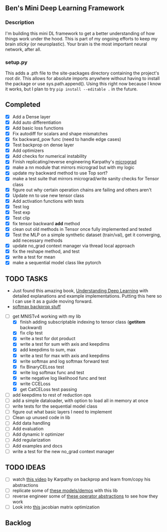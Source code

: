 ## Ben's Mini Deep Learning Framework

### Description
I'm building this mini DL framework to get a better understanding of how things work under the hood. This is part of my ongoing efforts to keep my brain *sticky* (or neuroplastic). Your brain is the most important neural network, after all.

### setup.py
This adds a .pth file to the site-packages directory containing the project's root dir. This allows for absolute imports anywhere without having to install the package or use sys.path.append(). Using this right now because I know it works, but I plan to try `pip install --editable .` in the future.

## Completed
- [X] Add a Dense layer
- [X] Add auto differentiation
- [X] Add basic loss functions
- [X] Fix autodiff for scalars and shape mismatches
- [X] fix backward_pow func (need to handle edge cases)
- [X] Test backprop on dense layer
- [X] Add optimizers
- [X] Add checks for numerical instability
- [X] Finish replicating/reverse engineering Karpathy's [micrograd](https://github.com/karpathy/micrograd)
- [X] make a nn module that mirrors micrograd but with my logic
- [X] update my backward method to use Top sort?
- [X] make a test suite that mirrors micrograd/write sanity checks for Tensor class
- [X] figure out why certain operation chains are failing and others aren't
- [X] Update nn to use new tensor class
- [X] Add activation functions with tests
- [X] Test log
- [X] Test exp
- [X] Test clip
- [X] fix tensor backward __add__ method
- [X] clean out old methods in Tensor once fully implemented and tested
- [X] Test the MLP on a simple synthetic dataset (train/val), get it converging, add necessary methods
- [X] update no_grad context manager via thread local approach
- [X] fix the reshape method, and test
- [X] write a test for mean
- [X] make a sequential model class like pytorch

## TODO TASKS
- Just found this amazing book, [Understanding Deep Learning](https://udlbook.github.io/udlbook/) with detailed explanations and example implementations. Putting this here so I can use it as a guide moving forward.
- [softmax backprop stuff](https://eli.thegreenplace.net/2016/the-softmax-function-and-its-derivative/)

- [ ] get MNISTv4 working with my lib
  - [X] finish adding subscriptable indexing to tensor class (__getitem__ backward)
  - [X] fix clip test
  - [X] write a test for dot product
  - [X] write a test for sum with axis and keepdims
  - [X] add keepdims to sum, max
  - [X] write a test for max with axis and keepdims
  - [X] write softmax and log softmax forward test
  - [X] fix BinaryCELoss test
  - [X] write log softmax func and test
  - [X] write negative log likelihood func and test
  - [X] write CCELoss
  - [X] get CatCELoss test passing

- [ ] add keepdims to rest of reduction ops
- [ ] add a simple dataloader, with option to load all in memory at once
- [ ] write tests for the sequential model class
- [ ] figure out what basic layers I need to implement
- [ ] Clean up unused code in lib
- [ ] Add data handling
- [ ] Add evaluation
- [ ] Add dynamic lr optimizer
- [ ] Add regularization
- [ ] Add examples and docs
- [ ] write a test for the new no_grad context manager

## TODO IDEAS
- [ ] watch [this video](https://www.youtube.com/watch?v=VMj-3S1tku0) by Karpathy on backprop and learn from/copy his abstractions
- [ ] replicate some of [these models/demos](https://github.com/probml/pyprobml/tree/master/notebooks/book1/13) with this lib
- [ ] reverse engineer some of [these operator abstractions](https://github.com/wilson-labs/cola) to see how they work 
- [ ] Look into [this](https://vmartin.fr/automatic-jacobian-matrix-computation-with-sympy.html) jacobian matrix optimization

## Backlog